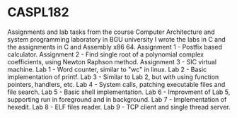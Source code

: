 # CASPL182
Assignments and lab tasks from the course Computer Architecture and system programming laboratory in BGU university
I wrote the labs in C and the assignments in C and Assembly x86 64.
Assignment 1 - Postfix based calculator.
Assignment 2 - Find single root of a polynomial complex coefficients, using Newton Raphson method. 
Assignment 3 - SIC virtual machine.
Lab 1 - Word counter, similar to "wc" in linux.
Lab 2 - Basic implementation of printf.
Lab 3 - Similar to Lab 2, but with using function pointers, handlers, etc.
Lab 4 - System calls, patching executable files and file search.
Lab 5 - Basic shell implementation.
Lab 6 - Improvment of Lab 5, supporting run in foreground and in background.
Lab 7 - Implementation of hexedit.
Lab 8 - ELF files reader.
Lab 9 - TCP client and single thread server.
